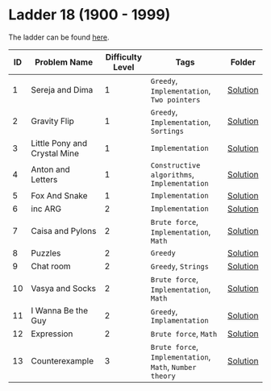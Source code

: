 # Ladder 18 (1900 - 1999)

The ladder can be found [here](https://a2oj.netlify.app/ladder18).

| ID  | Problem Name                 | Difficulty Level | Tags                                                     | Folder             |
| --- | ---------------------------- | ---------------- | -------------------------------------------------------- | ------------------ |
| 1   | Sereja and Dima              | 1                | `Greedy`, `Implementation`, `Two pointers`               | [Solution](./001/) |
| 2   | Gravity Flip                 | 1                | `Greedy`, `Implementation`, `Sortings`                   | [Solution](./002/) |
| 3   | Little Pony and Crystal Mine | 1                | `Implementation`                                         | [Solution](./003/) |
| 4   | Anton and Letters            | 1                | `Constructive algorithms`, `Implementation`              | [Solution](./004/) |
| 5   | Fox And Snake                | 1                | `Implementation`                                         | [Solution](./005/) |
| 6   | inc ARG                      | 2                | `Implementation`                                         | [Solution](./006/) |
| 7   | Caisa and Pylons             | 2                | `Brute force`, `Implementation`, `Math`                  | [Solution](./007/) |
| 8   | Puzzles                      | 2                | `Greedy`                                                 | [Solution](./008/) |
| 9   | Chat room                    | 2                | `Greedy`, `Strings`                                      | [Solution](./009/) |
| 10  | Vasya and Socks              | 2                | `Brute force`, `Implementation`, `Math`                  | [Solution](./010/) |
| 11  | I Wanna Be the Guy           | 2                | `Greedy`, `Implamentation`                               | [Solution](./011/) |
| 12  | Expression                   | 2                | `Brute force`, `Math`                                    | [Solution](./012/) |
| 13  | Counterexample               | 3                | `Brute force`, `Implementation`, `Math`, `Number theory` | [Solution](./013/) |
